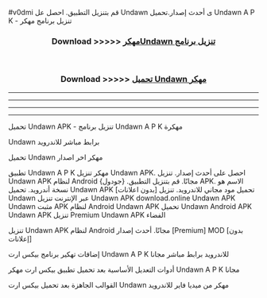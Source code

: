 #v0dmi قم بتنزيل التطبيق. احصل عل Undawn  ى أحدث إصدار.تحميل Undawn  A P K - تنزيل برنامج مهكر



<div align="center">
<h3>Download >>>>> <a href="https://ar-sites.web.app/?ar= Undawn ">مهكرUndawn  تنزيل برنامج</a></h3><br>

<h3>Download >>>>> <a href="https://ar-sites.web.app/?ar= Undawn ">تحميل Undawn  مهكر</a></h3>
</div>


----------------------------------------------------------

----------------------------------------------------------

----------------------------------------------------------

----------------------------------------------------------


تحميل Undawn  APK - تنزيل برنامج Undawn  A P K مهكرة

Undawn  برابط مباشر للاندرويد

تحميل Undawn  مهكر اخر اصدار

تطبيق Undawn  A P K مهكر
تنزيل Undawn  APK. احصل على أحدث إصدار.
تنزيل Undawn  APK لنظام Android مجانًا.
قم بتنزيل التطبيق. {جودول} APK. الاسم هو نسخة أندرويد.
تحميل Undawn  APK [بدون اعلانات]
تحميل مود مجاني للاندرويد.
تنزيل Undawn  عبر الإنترنت
تنزيل Undawn  APK
download.online Undawn  APK
Undawn  مثبت APK لنظام Android
Undawn  APK
تحميل Undawn  Android APK
Undawn  APK تنزيل Premium
Undawn  APK الفضاء

تنزيل Undawn  APK لنظام Android مجانًا. أحدث إصدار [Premium] MOD [بدون إعلانات]

إضافات تهكير برنامج بيكس ارت Undawn  A P K للاندرويد برابط مباشر مجانا

أدوات التعديل الأساسية بعد تحميل تطبيق بيكس ارت مهكر Undawn  A P K مجانا

القوالب الجاهزة بعد تحميل بيكس ارت Undawn  مهكر من ميديا فاير للاندرويد



